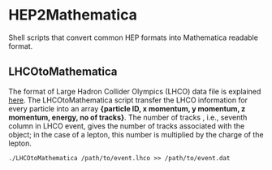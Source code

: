 # HEP2Mathematica
Shell scripts that convert common HEP formats into Mathematica readable format.

## LHCOtoMathematica
The format of Large Hadron Collider Olympics (LHCO) data file is explained [here](http://madgraph.phys.ucl.ac.be/Manual/lhco.html). The LHCOtoMathematica script transfer the LHCO information for every particle into an array **{particle ID, x momentum, y momentum, z momentum, energy, no of tracks}**. The number of tracks , i.e., seventh column in LHCO event, gives the number of tracks associated with the object; in the case of a lepton, this number is multiplied by the charge of the lepton.  
```
./LHCOtoMathematica /path/to/event.lhco >> /path/to/event.dat
```
